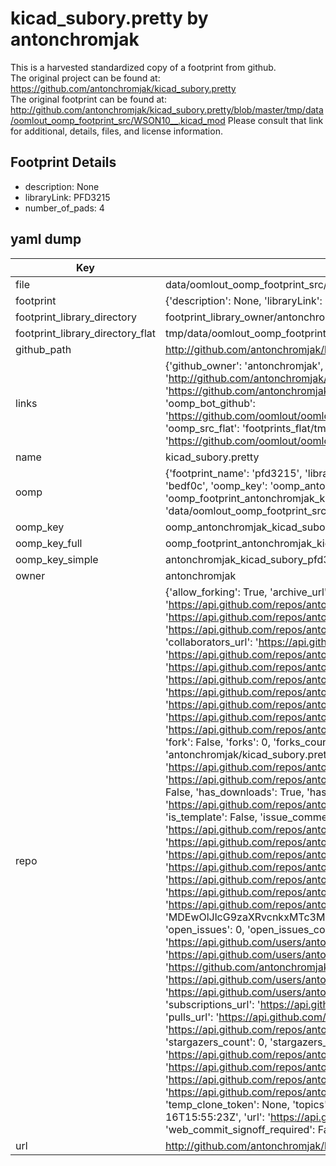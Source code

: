 # kicad_subory.pretty by antonchromjak  
This is a harvested standardized copy of a footprint from github.  
The original project can be found at:  
https://github.com/antonchromjak/kicad_subory.pretty  
The original footprint can be found at:
http://github.com/antonchromjak/kicad_subory.pretty/blob/master/tmp/data/oomlout_oomp_footprint_src/WSON10__.kicad_mod
Please consult that link for additional, details, files, and license information.  
## Footprint Details
* description: None  
* libraryLink: PFD3215  
* number_of_pads: 4  
## yaml dump  
| Key | Value |  
| --- | --- |  
| file | data/oomlout_oomp_footprint_src/kicad_subory.pretty/PFD3215.kicad_mod |  
| footprint | {'description': None, 'libraryLink': 'PFD3215', 'number_of_pads': 4} |  
| footprint_library_directory | footprint_library_owner/antonchromjak_kicad_subory.pretty |  
| footprint_library_directory_flat | tmp/data/oomlout_oomp_footprint_src/footprints_flat/antonchromjak_kicad_subory_pfd3215/working |  
| github_path | http://github.com/antonchromjak/kicad_subory.pretty/blob/master/tmp/data/oomlout_oomp_footprint_src/PFD3215.kicad_mod |  
| links | {'github_owner': 'antonchromjak', 'github_repo_name': 'kicad_subory.pretty', 'github_src': 'http://github.com/antonchromjak/kicad_subory.pretty/blob/master/tmp/data/oomlout_oomp_footprint_src/WSON10__.kicad_mod', 'github_src_repo': 'https://github.com/antonchromjak/kicad_subory.pretty', 'oomp_bot': 'tmp/data/oomlout_oomp_footprint_src/footprints/antonchromjak_kicad_subory_pfd3215/working', 'oomp_bot_github': 'https://github.com/oomlout/oomlout_oomp_footprint_bot/tree/main/tmp/data/oomlout_oomp_footprint_src/footprints/antonchromjak_kicad_subory_pfd3215/working', 'oomp_src_flat': 'footprints_flat/tmp/data/oomlout_oomp_footprint_src/footprints_flat/antonchromjak_kicad_subory_pfd3215/working', 'oomp_src_flat_github': 'https://github.com/oomlout/oomlout_oomp_footprint_src/tree/main/tmp/data/oomlout_oomp_footprint_src/footprints_flat/antonchromjak_kicad_subory_pfd3215/working'} |  
| name | kicad_subory.pretty |  
| oomp | {'footprint_name': 'pfd3215', 'library_name': 'kicad_subory', 'md5': 'bedf0ca6a91d1affa67596f0e3a69862', 'md5_10': 'bedf0ca6a9', 'md5_5': 'bedf0', 'md5_6': 'bedf0c', 'oomp_key': 'oomp_antonchromjak_kicad_subory_pfd3215', 'oomp_key_extra': 'oomp_footprint_antonchromjak_kicad_subory_pfd3215', 'oomp_key_full': 'oomp_footprint_antonchromjak_kicad_subory_pfd3215_bedf0c', 'oomp_key_simple': 'antonchromjak_kicad_subory_pfd3215', 'original_filename': 'data/oomlout_oomp_footprint_src/kicad_subory.pretty/PFD3215.kicad_mod', 'owner_name': 'antonchromjak'} |  
| oomp_key | oomp_antonchromjak_kicad_subory_pfd3215 |  
| oomp_key_full | oomp_footprint_antonchromjak_kicad_subory_pfd3215 |  
| oomp_key_simple | antonchromjak_kicad_subory_pfd3215 |  
| owner | antonchromjak |  
| repo | {'allow_forking': True, 'archive_url': 'https://api.github.com/repos/antonchromjak/kicad_subory.pretty/{archive_format}{/ref}', 'archived': False, 'assignees_url': 'https://api.github.com/repos/antonchromjak/kicad_subory.pretty/assignees{/user}', 'blobs_url': 'https://api.github.com/repos/antonchromjak/kicad_subory.pretty/git/blobs{/sha}', 'branches_url': 'https://api.github.com/repos/antonchromjak/kicad_subory.pretty/branches{/branch}', 'clone_url': 'https://github.com/antonchromjak/kicad_subory.pretty.git', 'collaborators_url': 'https://api.github.com/repos/antonchromjak/kicad_subory.pretty/collaborators{/collaborator}', 'comments_url': 'https://api.github.com/repos/antonchromjak/kicad_subory.pretty/comments{/number}', 'commits_url': 'https://api.github.com/repos/antonchromjak/kicad_subory.pretty/commits{/sha}', 'compare_url': 'https://api.github.com/repos/antonchromjak/kicad_subory.pretty/compare/{base}...{head}', 'contents_url': 'https://api.github.com/repos/antonchromjak/kicad_subory.pretty/contents/{+path}', 'contributors_url': 'https://api.github.com/repos/antonchromjak/kicad_subory.pretty/contributors', 'created_at': '2018-01-16T15:55:23Z', 'default_branch': 'master', 'deployments_url': 'https://api.github.com/repos/antonchromjak/kicad_subory.pretty/deployments', 'description': None, 'disabled': False, 'downloads_url': 'https://api.github.com/repos/antonchromjak/kicad_subory.pretty/downloads', 'events_url': 'https://api.github.com/repos/antonchromjak/kicad_subory.pretty/events', 'fork': False, 'forks': 0, 'forks_count': 0, 'forks_url': 'https://api.github.com/repos/antonchromjak/kicad_subory.pretty/forks', 'full_name': 'antonchromjak/kicad_subory.pretty', 'git_commits_url': 'https://api.github.com/repos/antonchromjak/kicad_subory.pretty/git/commits{/sha}', 'git_refs_url': 'https://api.github.com/repos/antonchromjak/kicad_subory.pretty/git/refs{/sha}', 'git_tags_url': 'https://api.github.com/repos/antonchromjak/kicad_subory.pretty/git/tags{/sha}', 'git_url': 'git://github.com/antonchromjak/kicad_subory.pretty.git', 'has_discussions': False, 'has_downloads': True, 'has_issues': True, 'has_pages': False, 'has_projects': True, 'has_wiki': True, 'homepage': None, 'hooks_url': 'https://api.github.com/repos/antonchromjak/kicad_subory.pretty/hooks', 'html_url': 'https://github.com/antonchromjak/kicad_subory.pretty', 'id': 117705237, 'is_template': False, 'issue_comment_url': 'https://api.github.com/repos/antonchromjak/kicad_subory.pretty/issues/comments{/number}', 'issue_events_url': 'https://api.github.com/repos/antonchromjak/kicad_subory.pretty/issues/events{/number}', 'issues_url': 'https://api.github.com/repos/antonchromjak/kicad_subory.pretty/issues{/number}', 'keys_url': 'https://api.github.com/repos/antonchromjak/kicad_subory.pretty/keys{/key_id}', 'labels_url': 'https://api.github.com/repos/antonchromjak/kicad_subory.pretty/labels{/name}', 'language': None, 'languages_url': 'https://api.github.com/repos/antonchromjak/kicad_subory.pretty/languages', 'license': None, 'merges_url': 'https://api.github.com/repos/antonchromjak/kicad_subory.pretty/merges', 'milestones_url': 'https://api.github.com/repos/antonchromjak/kicad_subory.pretty/milestones{/number}', 'mirror_url': None, 'name': 'kicad_subory.pretty', 'network_count': 0, 'node_id': 'MDEwOlJlcG9zaXRvcnkxMTc3MDUyMzc=', 'notifications_url': 'https://api.github.com/repos/antonchromjak/kicad_subory.pretty/notifications{?since,all,participating}', 'open_issues': 0, 'open_issues_count': 0, 'owner': {'avatar_url': 'https://avatars.githubusercontent.com/u/2141285?v=4', 'events_url': 'https://api.github.com/users/antonchromjak/events{/privacy}', 'followers_url': 'https://api.github.com/users/antonchromjak/followers', 'following_url': 'https://api.github.com/users/antonchromjak/following{/other_user}', 'gists_url': 'https://api.github.com/users/antonchromjak/gists{/gist_id}', 'gravatar_id': '', 'html_url': 'https://github.com/antonchromjak', 'id': 2141285, 'login': 'antonchromjak', 'node_id': 'MDQ6VXNlcjIxNDEyODU=', 'organizations_url': 'https://api.github.com/users/antonchromjak/orgs', 'received_events_url': 'https://api.github.com/users/antonchromjak/received_events', 'repos_url': 'https://api.github.com/users/antonchromjak/repos', 'site_admin': False, 'starred_url': 'https://api.github.com/users/antonchromjak/starred{/owner}{/repo}', 'subscriptions_url': 'https://api.github.com/users/antonchromjak/subscriptions', 'type': 'User', 'url': 'https://api.github.com/users/antonchromjak'}, 'private': False, 'pulls_url': 'https://api.github.com/repos/antonchromjak/kicad_subory.pretty/pulls{/number}', 'pushed_at': '2018-01-16T15:55:28Z', 'releases_url': 'https://api.github.com/repos/antonchromjak/kicad_subory.pretty/releases{/id}', 'size': 3, 'ssh_url': 'git@github.com:antonchromjak/kicad_subory.pretty.git', 'stargazers_count': 0, 'stargazers_url': 'https://api.github.com/repos/antonchromjak/kicad_subory.pretty/stargazers', 'statuses_url': 'https://api.github.com/repos/antonchromjak/kicad_subory.pretty/statuses/{sha}', 'subscribers_count': 2, 'subscribers_url': 'https://api.github.com/repos/antonchromjak/kicad_subory.pretty/subscribers', 'subscription_url': 'https://api.github.com/repos/antonchromjak/kicad_subory.pretty/subscription', 'svn_url': 'https://github.com/antonchromjak/kicad_subory.pretty', 'tags_url': 'https://api.github.com/repos/antonchromjak/kicad_subory.pretty/tags', 'teams_url': 'https://api.github.com/repos/antonchromjak/kicad_subory.pretty/teams', 'temp_clone_token': None, 'topics': [], 'trees_url': 'https://api.github.com/repos/antonchromjak/kicad_subory.pretty/git/trees{/sha}', 'updated_at': '2018-01-16T15:55:23Z', 'url': 'https://api.github.com/repos/antonchromjak/kicad_subory.pretty', 'visibility': 'public', 'watchers': 0, 'watchers_count': 0, 'web_commit_signoff_required': False} |  
| url | http://github.com/antonchromjak/kicad_subory.pretty |  


